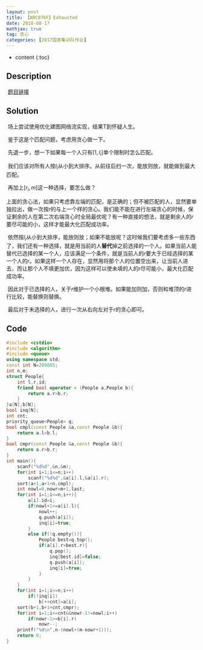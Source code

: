 ```yaml
---
layout: post
title: 【ARC076F】Exhausted
date: 2018-08-17
mathjax: true
tag: 贪心
categories: [2017国家集训队作业]
---
```

* content
{:toc}
## Description

​	[题目链接](https://arc076.contest.atcoder.jp/tasks/arc076_d)



## Solution

​	场上尝试使用优化建图网络流实现，结果T到怀疑人生。

​	鉴于这是个匹配问题，考虑用贪心做一下。

​	先退一步，想一下如果每一个人只有$[1,l_i]$单个限制时怎么匹配。

​	我们应该对所有人按$l_i$从小到大排序。从前往后扫一次，能放则放，就能做到最大匹配。

​	再加上$[r_i,m]$这一种选择，要怎么做？

​	上面的贪心法，如果只考虑靠左端的匹配，是正确的；但不被匹配的人，显然要单独拉出，做一次按$r$的与上一个样的贪心。我们能不能在进行左端贪心的时候，保证剩余的人在第二次右端贪心时全局最优呢？有一种直接的想法，就是剩余人的$r$要尽可能的小，这样才能最大化匹配成功率。

​	依然按$l_i$从小到大排序，能放则放；如果不能放呢？这时候我们要考虑多一些东西了，我们还有一种选择，就是用当前的人**替代**掉之前选择的一个人。如果当前人能替代已选择的某一个人，应该满足一个条件，就是当前人的$r$要大于已经选择的某一个人的$r$。如果这样一个人存在，显然用将那个人的位置空出来，让当前人进去，而让那个人不填更加优，因为这样可以使未填的人的$r$尽可能小，最大化匹配成功率。

​	因此对于已选择的人，关于$r$维护一个小根堆。如果能加则加，否则和堆顶的$r$进行比较，能替换则替换。

​	最后对于未选择的人，进行一次从右向左对于$r$的贪心即可。



## Code

```c++
#include <cstdio>
#include <algorithm>
#include <queue>
using namespace std;
const int N=200005;
int n,m;
struct People{
    int l,r,id;
    friend bool operator < (People a,People b){
        return a.r>b.r;
    }
}a[N],b[N];
bool inq[N];
int cnt;
priority_queue<People> q;
bool cmpl(const People &a,const People &b){
    return a.l<b.l;
}
bool cmpr(const People &a,const People &b){
    return a.r>b.r;
}
int main(){
    scanf("%d%d",&n,&m);
    for(int i=1;i<=n;i++)
        scanf("%d%d",&a[i].l,&a[i].r);
    sort(a+1,a+1+n,cmpl);
    int nowl=0,nowr=m+1,last;
    for(int i=1;i<=n;i++){
        a[i].id=i;
        if(nowl+1<=a[i].l){
            nowl++;
            q.push(a[i]);
            inq[i]=true;
        }
        else if(!q.empty()){
            People best=q.top();
            if(a[i].r>best.r){
                q.pop();
                inq[best.id]=false;
                q.push(a[i]);
                inq[i]=true;
            }
        }
    }
    for(int i=1;i<=n;i++)
        if(!inq[i])
            b[++cnt]=a[i];
    sort(b+1,b+1+cnt,cmpr);
    for(int i=1;i<=cnt&&nowr-1!=nowl;i++)
        if(nowr-1>=b[i].r)
            nowr--;
    printf("%d\n",n-(nowl+(m-nowr+1)));
    return 0;
}
```

